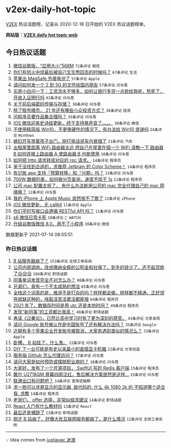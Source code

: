 # v2ex-daily-hot-topic

[V2EX](https://www.v2ex.com/) 热议话题榜，记录从 2020-12-18 日开始的 V2EX 热议话题榜单。

**网站版：[V2EX daily hot topic web](https://boojack.github.io/v2ex-daily-hot-topic-web/)**

## 今日热议话题

<!-- TODAY BEGIN -->

1. [微信谷歌版，“应用大小”568M](https://www.v2ex.com/t/789383) `72条评论` `微信`
1. [你们有怒火中烧最后被自己生生憋回去的时候吗？](https://www.v2ex.com/t/789418) `67条评论` `生活`
1. [苹果出 MagSafe 外接电池了](https://www.v2ex.com/t/789390) `57条评论` `Apple`
1. [请问如何发一个 2 到 5G 的文件给国内朋友](https://www.v2ex.com/t/789447) `57条评论` `问与答`
1. [买房小白问一下：工资流水不够多，如何让银行多贷一点款给我呢，愁死了，开收入证明行吗](https://www.v2ex.com/t/789419) `41条评论` `问与答`
1. [关于前后端密码传输与存储？](https://www.v2ex.com/t/789385) `36条评论` `问与答`
1. [除了股市楼市， 21 年还有哪些小众投资方式？](https://www.v2ex.com/t/789395) `36条评论` `投资`
1. [问程序员要作品集合理吗？](https://www.v2ex.com/t/789391) `35条评论` `问与答`
1. [IOS 微信迎来史诗级更新，终于支持换声音了。。。。](https://www.v2ex.com/t/789451) `30条评论` `微信`
1. [不使用精简版 Win10，不更换硬件的情况下，有办法给 Win10 提速吗](https://www.v2ex.com/t/789463) `24条评论` `Windows`
1. [媳妇开车带着孩子出门，刚打电话说车内冒烟了](https://www.v2ex.com/t/789439) `21条评论` `汽车`
1. [出租屋里距离 WiFi 路由器太远 想自己在屋里在插一个 WiFi 请教一下 路由器 B 如何连接上路由器 A 使路由器 B 也能使用](https://www.v2ex.com/t/789465) `18条评论` `问与答`
1. [如何把 http 请求转成对应的 rpc 请求。](https://www.v2ex.com/t/789425) `14条评论` `程序员`
1. [鉴于没找到合适的，求推荐 Jetbrain 的 Color Scheme！](https://www.v2ex.com/t/789415) `14条评论` `程序员`
1. [有记账 app 支持『预算转移』和『分期』吗？](https://www.v2ex.com/t/789393) `13条评论` `问与答`
1. [700W 数据的表，如何做分页查询，速度不低于 1s](https://www.v2ex.com/t/789448) `12条评论` `程序员`
1. [公司 mac 配置太低了， 有什么办法能用公司的 mac 完全代理自己的 mac 网络嘛？](https://www.v2ex.com/t/789430) `12条评论` `问与答`
1. [我的 iPhone 上 Apple Music 突然放不了歌了](https://www.v2ex.com/t/789429) `12条评论` `iPhone`
1. [iOS 微信更新，无 callkit](https://www.v2ex.com/t/789445) `11条评论` `Apple`
1. [你们平时写接口会遵循 RESTful API 吗？](https://www.v2ex.com/t/789400) `11条评论` `问与答`
1. [s6 微信日常卡死](https://www.v2ex.com/t/789434) `10条评论` ` WATCH`
1. [升级谷歌版微信 8.0，用不了小程序](https://www.v2ex.com/t/789389) `10条评论` `微信`

数据更新于 2021-07-14 08:05:51

<!-- TODAY END -->

### 昨日热议话题

<!-- YESTERDAY BEGIN -->

1. [B 站服务器崩了？](https://www.v2ex.com/t/789356) `153条评论` `全球工单系统`
1. [公司内部调岗，改成缴纳全额的公积金和社保了，到手的钱少了，还不起贷款了😢😢😢](https://www.v2ex.com/t/789168) `104条评论` `职场话题`
1. [同事单词发音完全不对怎么办？](https://www.v2ex.com/t/789173) `98条评论` `问与答`
1. [兄弟们，我有一个不太成熟的想法](https://www.v2ex.com/t/789169) `65条评论` `问与答`
1. [全栈这个词真的是，难道不是打杂的吗？样样都会做，样样都不精通，正好领导就缺这种的，啥脏活苦活累活都能接](https://www.v2ex.com/t/789234) `64条评论` `程序员`
1. [2021 年了，数据存时间是用 utc 还是本地时间？](https://www.v2ex.com/t/789255) `49条评论` `程序员`
1. [发现“新同事”的工资都比我高！](https://www.v2ex.com/t/789187) `48条评论` `职场话题`
1. [再读《过秦论》，已然比高中学习时有了更为深刻的感受。](https://www.v2ex.com/t/789238) `43条评论` `分享发现`
1. [请问 Google 账号被认作是中国账号了还有解决办法吗？](https://www.v2ex.com/t/789338) `35条评论` `Google`
1. [近期有多个苹果企业开发账号被取消，大家有遇到类似的情况么？](https://www.v2ex.com/t/789194) `33条评论` `Apple`
1. [卧槽， B 站挂了，什么鬼。](https://www.v2ex.com/t/789363) `22条评论` `问与答`
1. [DIY 了一台可能是有史以来最小的直插显卡机箱](https://www.v2ex.com/t/789310) `22条评论` `分享创造`
1. [服务端 Github 怎么代理访问？](https://www.v2ex.com/t/789231) `17条评论` `问与答`
1. [请问大家是如何预防或摆脱职业病的？](https://www.v2ex.com/t/789221) `16条评论` `问与答`
1. [大家好，发布了一个开源项目， SwiftUI 写的 Redis 客户端](https://www.v2ex.com/t/789198) `15条评论` `程序员`
1. [戴尔 U2718QM 屏幕四周泛红，售后解决方案居然是这样...](https://www.v2ex.com/t/789190) `15条评论` `问与答`
1. [联通出口有问题吧？](https://www.v2ex.com/t/789331) `14条评论` `宽带症候群`
1. [求一款可以竖屏显示的显示器, 敲代码的. 什么 4k 1080 2k 的 不知道哪个适合我, 求教](https://www.v2ex.com/t/789265) `14条评论` `程序员`
1. [老哥们， offer 选择，非常纠结求建议](https://www.v2ex.com/t/789200) `14条评论` `职场话题`
1. [React 入门有什么教材吗](https://www.v2ex.com/t/789313) `13条评论` `React`
1. [最后还是裸辞了](https://www.v2ex.com/t/789163) `13条评论` `职场话题`
1. [刚才 B 站崩了，好像大批互联网服务都崩了，是什么情况](https://www.v2ex.com/t/789377) `12条评论` `全球工单系统`

<!-- YESTERDAY END -->

---

💡 Idea comes from [justjavac 迷渡](https://github.com/justjavac/)
